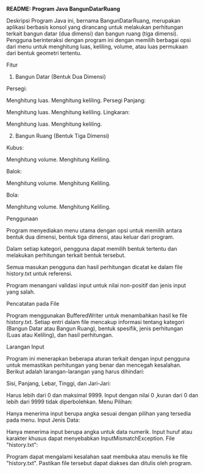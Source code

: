 **README: Program Java BangunDatarRuang**

Deskripsi
Program Java ini, bernama BangunDatarRuang, merupakan aplikasi berbasis konsol yang dirancang untuk melakukan perhitungan terkait bangun datar (dua dimensi) dan bangun ruang (tiga dimensi). Pengguna berinteraksi dengan program ini dengan memilih berbagai opsi dari menu untuk menghitung luas, keliling, volume, atau luas permukaan dari bentuk geometri tertentu.

Fitur

1. Bangun Datar (Bentuk Dua Dimensi)

Persegi:

Menghitung luas.
Menghitung keliling.
Persegi Panjang:

Menghitung luas.
Menghitung keliling.
Lingkaran:

Menghitung luas.
Menghitung keliling.

2. Bangun Ruang (Bentuk Tiga Dimensi)

Kubus:

Menghitung volume.
Menghitung Keliling.

Balok:

Menghitung volume.
Menghitung Keliling.

Bola:

Menghitung volume.
Menghitung Keliling.

Penggunaan

Program menyediakan menu utama dengan opsi untuk memilih antara bentuk dua dimensi, bentuk tiga dimensi, atau keluar dari program.

Dalam setiap kategori, pengguna dapat memilih bentuk tertentu dan melakukan perhitungan terkait bentuk tersebut.

Semua masukan pengguna dan hasil perhitungan dicatat ke dalam file history.txt untuk referensi.

Program menangani validasi input untuk nilai non-positif dan jenis input yang salah.

Pencatatan pada File

Program menggunakan BufferedWriter untuk menambahkan hasil ke file history.txt. Setiap entri dalam file mencakup informasi tentang kategori (Bangun Datar atau Bangun Ruang), bentuk spesifik, jenis perhitungan (Luas atau Keliling), dan hasil perhitungan.

Larangan Input

Program ini menerapkan beberapa aturan terkait dengan input pengguna untuk memastikan perhitungan yang benar dan mencegah kesalahan. Berikut adalah larangan-larangan yang harus dihindari:

Sisi, Panjang, Lebar, Tinggi, dan Jari-Jari:

Harus lebih dari 0 dan maksimal 9999. Input dengan nilai 0 ,kuran dari 0 dan lebih dari 9999 tidak diperbolehkan.
Menu Pilihan:

Hanya menerima input berupa angka sesuai dengan pilihan yang tersedia pada menu.
Input Jenis Data:

Hanya menerima input berupa angka untuk data numerik. Input huruf atau karakter khusus dapat menyebabkan InputMismatchException.
File "history.txt":

Program dapat mengalami kesalahan saat membuka atau menulis ke file "history.txt". Pastikan file tersebut dapat diakses dan ditulis oleh program.
